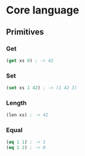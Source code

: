 # Core language

## Primitives

### Get

```lisp
(get xs 0) ; -> 42
```

### Set

```lisp
(set xs 1 42) ; -> (1 42 3)
```

### Length

```lisp
(len xs) ; -> 42
```

### Equal

```lisp
(eq 1 1) ; -> 1
(eq 1 2) ; -> 0
```
